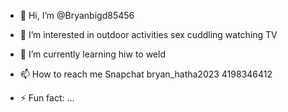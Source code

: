- 👋 Hi, I’m @Bryanbigd85456
- 👀 I’m interested in outdoor activities sex cuddling watching TV 
- 🌱 I’m currently learning hiw to weld

- 📫 How to reach me Snapchat bryan_hatha2023 4198346412
- ⚡ Fun fact: ...

<!---
Bryanbigd85456/Bryanbigd85456 is a ✨ special ✨ repository because its `README.md` (this file) appears on your GitHub profile.
You can click the Preview link to take a look at your changes.
--->
